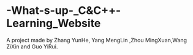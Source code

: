 # -What-s-up-_C&C++-Learning_Website
A  project made by Zhang YunHe, Yang MengLin ,Zhou MingXuan,Wang ZiXin and Guo YiRui.
